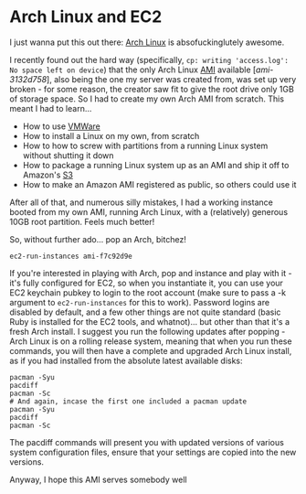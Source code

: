 Arch Linux and EC2
==================

I just wanna put this out there: [Arch Linux](http://archlinux.org/ "Arch Linux homepage")
is absofuckinglutely awesome.

I recently found out the hard way (specifically, `cp: writing 'access.log': No space left on
device`) that the only Arch Linux [AMI](http://developer.amazonwebservices.com/connect/kbcategory.jspa?categoryID=101 "Amazon Machine Image")
available [*ami-3132d758*], also being the one my server was created from, was
set up very broken - for some reason, the creator saw fit to give the root
drive only 1GB of storage space. So I had to create my own Arch AMI from
scratch. This meant I had to learn...

- How to use [VMWare](http://www.vmware.com/products/fusion/ "VMWare Fusion")
- How to install a Linux on my own, from scratch
- How to how to screw with partitions from a running Linux system without
    shutting it down
- How to package a running Linux system up as an AMI and ship it off to
    Amazon's [S3](http://aws.amazon.com/s3 "Amazon Simple Storage Service")
- How to make an Amazon AMI registered as public, so others could use it

After all of that, and numerous silly mistakes, I had a working instance
booted from my own AMI, running Arch Linux, with a (relatively) generous 10GB
root partition. Feels much better!

So, without further ado... pop an Arch, bitchez!

    ec2-run-instances ami-f7c92d9e

If you're interested in playing with Arch, pop and instance and play with it -
it's fully configured for EC2, so when you instantiate it, you can use your
EC2 keychain pubkey to login to the root account (make sure to pass a -k
argument to `ec2-run-instances` for this to work). Password logins are
disabled by default, and a few other things are not quite standard (basic Ruby
is installed for the EC2 tools, and whatnot)... but other than that it's a
fresh Arch install. I suggest you run the following updates after popping -
Arch Linux is on a rolling release system, meaning that when you run these
commands, you will then have a complete and upgraded Arch Linux install, as if
you had installed from the absolute latest available disks:

    pacman -Syu
    pacdiff
    pacman -Sc
    # And again, incase the first one included a pacman update
    pacman -Syu
    pacdiff
    pacman -Sc

The pacdiff commands will present you with updated versions of various system
configuration files, ensure that your settings are copied into the new
versions.

Anyway, I hope this AMI serves somebody well